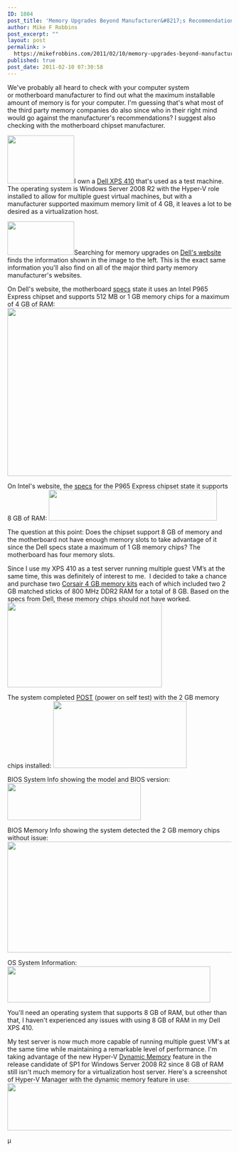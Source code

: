 ```yaml
---
ID: 1804
post_title: 'Memory Upgrades Beyond Manufacturer&#8217;s Recommendations'
author: Mike F Robbins
post_excerpt: ""
layout: post
permalink: >
  https://mikefrobbins.com/2011/02/10/memory-upgrades-beyond-manufacturers-recommendations/
published: true
post_date: 2011-02-10 07:30:58
---
```

We've probably all heard to check with your computer system or motherboard manufacturer to find out what the maximum installable amount of memory is for your computer. I'm guessing that's what most of the third party memory companies do also since who in their right mind would go against the manufacturer's recommendations? I suggest also checking with the motherboard chipset manufacturer.

<a href="http://mikefrobbins.com/wp-content/uploads/2011/02/xps410-8gb1.jpg"><img class="alignleft size-thumbnail wp-image-1812" title="xps410-8gb1" src="http://mikefrobbins.com/wp-content/uploads/2011/02/xps410-8gb1.jpg?w=150" alt="" width="150" height="108" /></a>I own a <a href="http://www.dell.com/us/en/dfh/desktops/xpsdt_410/pd.aspx?refid=xpsdt_410&amp;cs=22&amp;s=dfh" target="_blank">Dell XPS 410</a> that's used as a test machine. The operating system is Windows Server 2008 R2 with the Hyper-V role installed to allow for multiple guest virtual machines, but with a manufacturer supported maximum memory limit of 4 GB, it leaves a lot to be desired as a virtualization host.

<a href="http://mikefrobbins.com/wp-content/uploads/2011/02/xps410-8gb2.jpg"><img class="alignleft size-thumbnail wp-image-1813" title="xps410-8gb2" src="http://mikefrobbins.com/wp-content/uploads/2011/02/xps410-8gb2.jpg?w=150" alt="" width="150" height="75" /></a>Searching for memory upgrades on <a href="http://accessories.us.dell.com/sna/category.aspx?c=us&amp;category_id=6436&amp;cs=19&amp;l=en&amp;s=dhs&amp;mfgpid=167776&amp;chassisid=8371" target="_blank">Dell's website</a> finds the information shown in the image to the left. This is the exact same information you'll also find on all of the major third party memory manufacturer's websites.

On Dell's website, the motherboard <a href="http://support.dell.com/support/edocs/systems/xps410/en/SM_EN/specs.htm" target="_blank">specs</a> state it uses an Intel P965 Express chipset and supports 512 MB or 1 GB memory chips for a maximum of 4 GB of RAM:
<a href="http://mikefrobbins.com/wp-content/uploads/2011/02/xps410-8gb3.jpg"><img class="alignnone size-full wp-image-1814" title="xps410-8gb3" src="http://mikefrobbins.com/wp-content/uploads/2011/02/xps410-8gb3.jpg" alt="" width="516" height="377" /></a>

On Intel's website, the <a href="http://www.intel.com/cd/products/services/emea/eng/chipsets/288795.htm" target="_blank">specs</a> for the P965 Express chipset state it supports 8 GB of RAM:
<a href="http://mikefrobbins.com/wp-content/uploads/2011/02/xps410-8gb4.jpg"><img class="alignnone size-full wp-image-1815" title="xps410-8gb4" src="http://mikefrobbins.com/wp-content/uploads/2011/02/xps410-8gb4.jpg" alt="" width="378" height="69" /></a>

The question at this point: Does the chipset support 8 GB of memory and the motherboard not have enough memory slots to take advantage of it since the Dell specs state a maximum of 1 GB memory chips? The motherboard has four memory slots.

Since I use my XPS 410 as a test server running multiple guest VM’s at the same time, this was definitely of interest to me.  I decided to take a chance and purchase two <a href="http://www.corsair.com/vs4gbkit800d2.html" target="_blank">Corsair 4 GB memory kits</a> each of which included two 2 GB matched sticks of 800 MHz DDR2 RAM for a total of 8 GB. Based on the specs from Dell, these memory chips should not have worked.
<a href="http://mikefrobbins.com/wp-content/uploads/2011/02/xps410-8gb5.jpg"><img class="alignnone size-full wp-image-1816" title="xps410-8gb5" src="http://mikefrobbins.com/wp-content/uploads/2011/02/xps410-8gb5.jpg" alt="" width="347" height="190" /></a>

The system completed <a href="http://en.wikipedia.org/wiki/Power-on_self-test" target="_blank">POST</a> (power on self test) with the 2 GB memory chips installed:
<a href="http://mikefrobbins.com/wp-content/uploads/2011/02/xps410-8gb6.jpg"><img class="alignnone size-medium wp-image-1817" title="xps410-8gb6" src="http://mikefrobbins.com/wp-content/uploads/2011/02/xps410-8gb6.jpg?w=300" alt="" width="300" height="150" /></a>

BIOS System Info showing the model and BIOS version:
<a href="http://mikefrobbins.com/wp-content/uploads/2011/02/xps410-8gb7.jpg"><img class="alignnone size-medium wp-image-1818" title="xps410-8gb7" src="http://mikefrobbins.com/wp-content/uploads/2011/02/xps410-8gb7.jpg?w=300" alt="" width="300" height="83" /></a>

BIOS Memory Info showing the system detected the 2 GB memory chips without issue:
<a href="http://mikefrobbins.com/wp-content/uploads/2011/02/xps410-8gb8.jpg"><img class="alignnone size-full wp-image-1819" title="xps410-8gb8" src="http://mikefrobbins.com/wp-content/uploads/2011/02/xps410-8gb8.jpg" alt="" width="640" height="249" /></a>

OS System Information:
<a href="http://mikefrobbins.com/wp-content/uploads/2011/02/xps410-8gb9.jpg"><img class="alignnone size-full wp-image-1820" title="xps410-8gb9" src="http://mikefrobbins.com/wp-content/uploads/2011/02/xps410-8gb9.jpg" alt="" width="456" height="81" /></a>

You'll need an operating system that supports 8 GB of RAM, but other than that, I haven't experienced any issues with using 8 GB of RAM in my Dell XPS 410.

My test server is now much more capable of running multiple guest VM's at the same time while maintaining a remarkable level of performance. I'm taking advantage of the new Hyper-V <a href="http://technet.microsoft.com/en-us/library/ff817651(WS.10).aspx" target="_blank">Dynamic Memory</a> feature in the release candidate of SP1 for Windows Server 2008 R2 since 8 GB of RAM still isn't much memory for a virtualization host server. Here's a screenshot of Hyper-V Manager with the dynamic memory feature in use:<a href="http://mikefrobbins.com/wp-content/uploads/2011/02/xps410-8gb91.jpg"><img class="alignnone size-full wp-image-1882" title="xps410-8gb9" src="http://mikefrobbins.com/wp-content/uploads/2011/02/xps410-8gb91.jpg" alt="" width="640" height="106" /></a>

µ